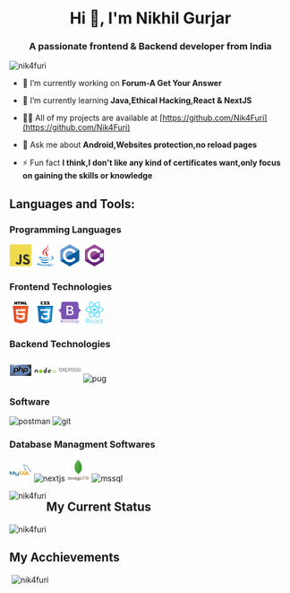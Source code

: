 <h1 align="center">Hi 👋, I'm Nikhil Gurjar</h1>
<h3 align="center">A passionate frontend & Backend developer from India</h3>

<p align="left"> <img src="https://komarev.com/ghpvc/?username=nik4furi&label=Profile%20views&color=0e75b6&style=flat" alt="nik4furi" /> </p>

- 🔭 I’m currently working on **Forum-A Get Your Answer**

- 🌱 I’m currently learning **Java,Ethical Hacking,React & NextJS**

- 👨‍💻 All of my projects are available at [https://github.com/Nik4Furi](https://github.com/Nik4Furi)

- 💬 Ask me about **Android,Websites protection,no reload pages**

- ⚡ Fun fact **I think,I don't like any kind of certificates want,only focus on gaining the skills or knowledge**

<h2 align="left">Languages and Tools:</h2>

<h3 align="left"> Programming Languages </h3>
<p>

   <img src="https://raw.githubusercontent.com/devicons/devicon/master/icons/javascript/javascript-original.svg" alt="javascript" width="40" height="40"/>
   <img src="https://raw.githubusercontent.com/devicons/devicon/master/icons/java/java-original.svg" alt="java" width="40" height="40"/>
   <img src="https://raw.githubusercontent.com/devicons/devicon/master/icons/c/c-original.svg" alt="c" width="40" height="40"/> 
   <img src="https://raw.githubusercontent.com/devicons/devicon/master/icons/csharp/csharp-original.svg" alt="csharp" width="40" height="40"/>
   
</p>
<h3 align="left"> Frontend Technologies </h3>
<p>

  <img src="https://raw.githubusercontent.com/devicons/devicon/master/icons/html5/html5-original-wordmark.svg" alt="html5" width="40" height="40"/> 
  <img src="https://raw.githubusercontent.com/devicons/devicon/master/icons/css3/css3-original-wordmark.svg" alt="css3" width="40" height="40"/> 
  
  
  <img src="https://raw.githubusercontent.com/devicons/devicon/master/icons/bootstrap/bootstrap-plain-wordmark.svg" alt="bootstrap" width="40" height="40"/> 
  <img src="https://raw.githubusercontent.com/devicons/devicon/master/icons/react/react-original-wordmark.svg" alt="react" width="40" height="40"/> </a>
  
</p>
<h3 align="left"> Backend Technologies </h3>
<p>   
   <img src="https://raw.githubusercontent.com/devicons/devicon/master/icons/php/php-original.svg" alt="php" width="40" height="40"/> </a>
   <img src="https://raw.githubusercontent.com/devicons/devicon/master/icons/nodejs/nodejs-original-wordmark.svg" alt="nodejs" width="40" height="40"/> 
   <img src="https://raw.githubusercontent.com/devicons/devicon/master/icons/express/express-original-wordmark.svg" alt="express" width="40" height="40"/>
   <img src="https://cdn.worldvectorlogo.com/logos/pug.svg" alt="pug" width="40" height="40"/> 
   
</p>
<h3 align="left">Software  </h3>
<p> 
  <img src="https://www.vectorlogo.zone/logos/getpostman/getpostman-icon.svg" alt="postman" width="40" height="40"/> 
  <img src="https://www.vectorlogo.zone/logos/git-scm/git-scm-icon.svg" alt="git" width="40" height="40"/> 
</p>

<h3 align="left">Database Managment Softwares </h3>
<p> 
  <img src="https://raw.githubusercontent.com/devicons/devicon/master/icons/mysql/mysql-original-wordmark.svg" alt="mysql" width="40" height="40"/> 
  <img src="https://cdn.worldvectorlogo.com/logos/nextjs-2.svg" alt="nextjs" width="40" height="40"/>   
  <img src="https://raw.githubusercontent.com/devicons/devicon/master/icons/mongodb/mongodb-original-wordmark.svg" alt="mongodb" width="40" height="40"/> 
  <img src="https://www.svgrepo.com/show/303229/microsoft-sql-server-logo.svg" alt="mssql" width="40" height="40"/> 
   
</p>
<p><img align="left" src="https://github-readme-stats.vercel.app/api/top-langs?username=nik4furi&show_icons=true&locale=en&layout=compact" alt="nik4furi" /></p>

<h2 align="left">My Current Status</h2>
<p><img align="center" src="https://github-readme-streak-stats.herokuapp.com/?user=nik4furi&" alt="nik4furi" /></p>

<h2 align="left">My Acchievements </h2>
<p>&nbsp;<img align="center" src="https://github-readme-stats.vercel.app/api?username=nik4furi&show_icons=true&locale=en" alt="nik4furi" /></p>
